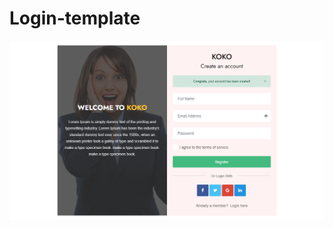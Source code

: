 # Login-template
<!--------------------Overview image ------------------>
<img src ="overview.png"/>
